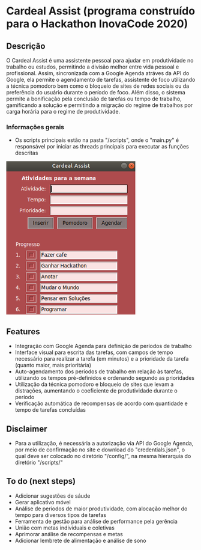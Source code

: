 # Cardeal Assist (programa construído para o Hackathon InovaCode 2020)

## Descrição

O Cardeal Assist é uma assistente pessoal para ajudar em produtividade no trabalho ou estudos, permitindo a divisão melhor entre vida pessoal e profissional. Assim, sincronizada com a Google Agenda atráves da API do Google, ela permite o agendamento de tarefas, assistente de foco utilizando a técnica pomodoro bem como o bloqueio de sites de redes sociais ou da preferência do usuário durante o período de foco. Além disso, o sistema permite a bonificação pela conclusão de tarefas ou tempo de trabalho, gamificando a solução e permitindo a migração do regime de trabalhos por carga horária para o regime de produtividade.    

### Informações gerais
- Os scripts principais estão na pasta "/scripts", onde o "main.py" é responsável por iniciar as threads principais para executar as funções descritas

![Alt text](/docs/Aplicacao3.png?raw=true "Basic Interface")

## Features
- Integração com Google Agenda para definição de períodos de trabalho
- Interface visual para escrita das tarefas, com campos de tempo necessário para realizar a tarefa (em minutos) e a prioridade da tarefa (quanto maior, mais prioritária)
- Auto-agendamento dos períodos de trabalho em relação às tarefas, utilizando os tempos pré-definidos e ordenando segundo as prioridades
- Utilização da técnica pomodoro e bloqueio de sites que levam a distrações, aumentando o coeficiente de produtividade durante o período
- Verificação automática de recompensas de acordo com quantidade e tempo de tarefas concluídas

## Disclaimer
- Para a utilização, é necessária a autorização via API do Google Agenda, por meio de confirmação no site e download do "credentials.json", o qual deve ser colocado no diretório "/config/", na mesma hierarquia do diretório "/scripts/"

## To do (next steps)
- Adicionar sugestões de sáude
- Gerar aplicativo móvel
- Análise de períodos de maior produtividade, com alocação melhor do tempo para diversos tipos de tarefas
- Ferramenta de gestão para análise de performance pela gerência
- União com metas individuais e coletivas
- Aprimorar análise de recompensas e metas
- Adicionar lembrete de alimentação e análise de sono
